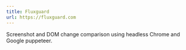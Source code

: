 ```yaml
---
title: Fluxguard
url: https://fluxguard.com
---
```


Screenshot and DOM change comparison using headless Chrome and Google puppeteer.
